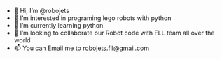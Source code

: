 - 👋 Hi, I’m @robojets
- 👀 I’m interested in programing lego robots with python
- 🌱 I’m currently learning python
- 💞️ I’m looking to collaborate our Robot code with FLL team all over the world 
- 📫 You can Email me to robojets.fll@gmail.com

<!---
robojets/robojets is a ✨ special ✨ repository because its `README.md` (this file) appears on your GitHub profile.
You can click the Preview link to take a look at your changes.
--->
